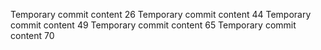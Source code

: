 Temporary commit content 26
Temporary commit content 44
Temporary commit content 49
Temporary commit content 65
Temporary commit content 70
